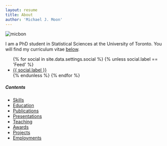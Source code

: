 ```yaml
---
layout: resume
title: About
author: 'Michael J. Moon'
---
```

<div class="row">
    <div class="9u$ 12u$(small)">
        <span class="image left">
            <img src="{{ '/assets/img/ms-icon-310x310.png' | absolute_url }}" alt="micbon" />
        </span>
        <p>
            I am a PhD student in Statistical Sciences
            at the University of Toronto.
            You will find my curriculum vitae <a href="#skills">below</a>.
        </p>
        <p>
            <ul class="icons">
                {% for social in site.data.settings.social %}
                {% unless social.label == 'Feed' %}
                <li><a href="{{ social.link }}" target="_blank" class="icon fa-{{ social.icon }}"><span class="label">{{ social.label }}</span></a></li>
                {% endunless %}
                {% endfor %}
            </ul>
        </p>
    </div>
</div>
<div id="page-nav">
  <h5>Contents</h5>
  <ul>
    <li><a href="#skills">Skills</a></li>
    <li><a href="#education">Education</a></li>
    <li><a href="#publications">Publications</a></li>
    <li><a href="#presentations">Presentations</a></li>
    <li><a href="#teaching">Teaching</a></li>
    <li><a href="#awards">Awards</a></li>
    <li><a href="#projects">Projects</a></li>
    <li><a href="#employment">Employments</a></li>
  </ul>
</div>

